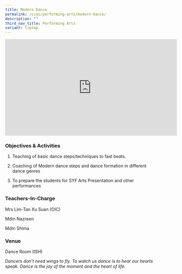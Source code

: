 ```yaml
---
title: Modern Dance
permalink: /ccas/performing-arts/modern-dance/
description: ""
third_nav_title: Performing Arts
variant: tiptap
---
```

<div class="iframe-wrapper">
<iframe height="315" width="560" allowfullscreen="true" frameborder="0" src="https://www.youtube.com/embed/ZWOopEUEEQM?si=Z_DyEnnVIdkVS5fh"></iframe>
</div>
<h3>Objectives &amp; Activities</h3>
<ol data-tight="true" class="tight">
<li>
<p>Teaching of basic dance steps/techniques to fast beats.</p>
</li>
<li>
<p>Coaching of Modern dance steps and dance formation in different dance
genres</p>
</li>
<li>
<p>To prepare the students for SYF Arts Presentation and other performances</p>
</li>
</ol>
<h3>Teachers-In-Charge</h3>
<p>Mrs Lim-Tan Xu Suan (OIC)</p>
<p>Mdm Nazreen</p>
<p>Mdm Shima</p>
<h3>Venue</h3>
<p>Dance Room (ISH)</p>
<p><em>Dancers don’t need wings to fly. To watch us dance is to hear our hearts speak. Dance is the joy of the moment and the heart of life.</em>
</p>